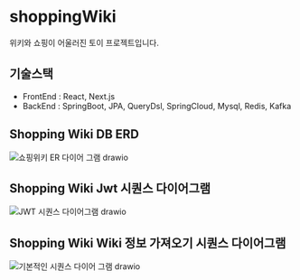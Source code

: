 # shoppingWiki

위키와 쇼핑이 어울러진 토이 프로젝트입니다.

## 기술스택 
  
- FrontEnd : React, Next.js
- BackEnd : SpringBoot, JPA, QueryDsl, SpringCloud, Mysql, Redis, Kafka
  

## Shopping Wiki DB ERD

![쇼핑위키 ER 다이어 그램 drawio](https://github.com/kibongcoders/shoppingWiki/assets/54662349/8e635663-dff5-4cb5-9d29-d340cc84e470)

 
## Shopping Wiki Jwt 시퀀스 다이어그램
![JWT 시퀀스 다이어그램 drawio](https://github.com/kibongcoders/shoppingWiki/assets/54662349/a26ef4c3-a5e3-481b-b99f-b46b6b7c51c9)

## Shopping Wiki Wiki 정보 가져오기 시퀀스 다이어그램
![기본적인 시퀀스 다이어 그램 drawio](https://github.com/kibongcoders/shoppingWiki/assets/54662349/e741348e-3e00-4640-b45e-594ff6542d5e)
